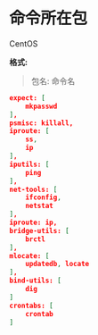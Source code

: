 # 命令所在包

CentOS

**格式:**

> 包名: 命令名

```json
expect: [
    mkpasswd
],
psmisc: killall,
iproute: [
    ss, 
    ip
],
iputils: [
    ping
],
net-tools: [
    ifconfig,
    netstat
],
iproute: ip,
bridge-utils: [
    brctl
],
mlocate: [
    updatedb, locate
],
bind-utils: [
    dig
]
crontabs: [
    crontab
]
```
